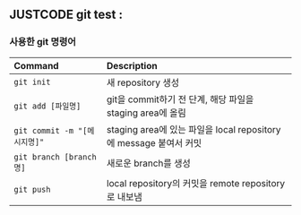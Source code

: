 ## JUSTCODE git test :

### 사용한 git 명령어

| Command                      | Description                                                       |
| :--------------------------- | :---------------------------------------------------------------- |
| `git init`                   | 새 repository 생성                                                |
| `git add [파일명]`           | git을 commit하기 전 단계, 해당 파일을 staging area에 올림         |
| `git commit -m "[메시지명]"` | staging area에 있는 파일을 local repository에 message 붙여서 커밋 |
| `git branch [branch명]`      | 새로운 branch를 생성                                              |
| `git push`                   | local repository의 커밋을 remote repository로 내보냄              |
